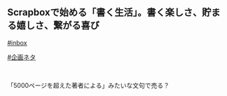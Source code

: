 ## Scrapboxで始める「書く生活」。書く楽しさ、貯まる嬉しさ、繋がる喜び
[#inbox](inbox.md)

[#企画ネタ](企画ネタ.md)

<br>

「5000ページを超えた著者による」みたいな文句で売る？

<br>

<br>

